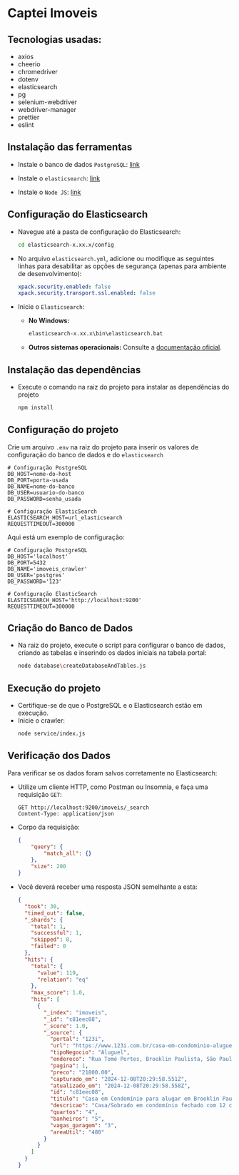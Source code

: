 # Captei Imoveis

## Tecnologias usadas:
- axios
- cheerio
- chromedriver
- dotenv
- elasticsearch
- pg
- selenium-webdriver
- webdriver-manager
- prettier
- eslint

## Instalação das ferramentas

- Instale o banco de dados `PostgreSQL`: [link](https://www.postgresql.org/download/)

- Instale o `elasticsearch`: [link](https://www.elastic.co/downloads/elasticsearch)

- Instale o `Node JS`: [link](https://nodejs.org/pt/download/package-manager) 

## Configuração do Elasticsearch

- Navegue até a pasta de configuração do Elasticsearch:
    ```bash
    cd elasticsearch-x.xx.x/config
    ```

- No arquivo `elasticsearch.yml`, adicione ou modifique as seguintes linhas para desabilitar as opções de segurança (apenas para ambiente de desenvolvimento):
    ```yaml
    xpack.security.enabled: false
    xpack.security.transport.ssl.enabled: false
    ```

- Inicie o `Elasticsearch`:
    - **No Windows:**
      ```bash
      elasticsearch-x.xx.x\bin\elasticsearch.bat
      ```
    - **Outros sistemas operacionais:**
      Consulte a [documentação oficial](https://www.elastic.co/guide/en/elasticsearch/reference/current/starting-elasticsearch.html).

## Instalação das dependências

- Execute o comando na raiz do projeto para instalar as dependências do projeto
    ```bash
    npm install
    ``` 

## Configuração do projeto

Crie um arquivo `.env` na raiz do projeto para inserir os valores de configuração do banco de dados e do `elasticsearch`
```env
# Configuração PostgreSQL
DB_HOST=nome-do-host
DB_PORT=porta-usada
DB_NAME=nome-do-banco
DB_USER=usuario-do-banco
DB_PASSWORD=senha_usada

# Configuração ElasticSearch 
ELASTICSEARCH_HOST=url_elasticsearch
REQUESTTIMEOUT=300000
```

Aqui está um exemplo de configuração:

```env
# Configuração PostgreSQL
DB_HOST='localhost'
DB_PORT=5432
DB_NAME='imoveis_crawler'
DB_USER='postgres'
DB_PASSWORD='123'

# Configuração ElasticSearch 
ELASTICSEARCH_HOST='http://localhost:9200'
REQUESTTIMEOUT=300000
```

## Criação do Banco de Dados 

- Na raiz do projeto, execute o script para configurar o banco de dados, criando as tabelas e inserindo os dados iniciais na tabela portal:
    ```bash
    node database\createDatabaseAndTables.js
    ```

## Execução do projeto

- Certifique-se de que o PostgreSQL e o Elasticsearch estão em execução.
- Inicie o crawler:
    ```bash
    node service/index.js
    ```

## Verificação dos Dados

Para verificar se os dados foram salvos corretamente no Elasticsearch:

- Utilize um cliente HTTP, como Postman ou Insomnia, e faça uma requisição `GET`:
    ```
    GET http://localhost:9200/imoveis/_search
    Content-Type: application/json
    ```

- Corpo da requisição:
    ```json
    {
        "query": {
            "match_all": {}
        },
        "size": 200
    }
    ```

- Você deverá receber uma resposta JSON semelhante a esta:
    ```json
    {
      "took": 30,
      "timed_out": false,
      "_shards": {
        "total": 1,
        "successful": 1,
        "skipped": 0,
        "failed": 0
      },
      "hits": {
        "total": {
          "value": 119,
          "relation": "eq"
        },
        "max_score": 1.0,
        "hits": [
          {
            "_index": "imoveis",
            "_id": "c81eec08",
            "_score": 1.0,
            "_source": {
              "portal": "123i",
              "url": "https://www.123i.com.br/casa-em-condominio-aluguel-brooklin-paulista-sao-paulo-480m2-4-dorms-3-vagas-IDc81eec08",
              "tipoNegocio": "Aluguel",
              "endereco": "Rua Tomé Portes, Brooklin Paulista, São Paulo",
              "pagina": 1,
              "preco": "21800.00",
              "capturado_em": "2024-12-08T20:29:58.551Z",
              "atualizado_em": "2024-12-08T20:29:58.558Z",
              "id": "c81eec08",
              "titulo": "Casa em Condomínio para alugar em Brooklin Paulista com 480m²  4 quartos,  3 vagas ",
              "descricao": "Casa/Sobrado em condomínio fechado com 12 casas, são 480m² distribuídos em  04 suítes sendo a máster com closet e banheiro sr. e sra., com sacada...",
              "quartos": "4",
              "banheiros": "5",
              "vagas_garagem": "3",
              "areaUtil": "480"
            }
          }
        ]
      }
    }
    ```